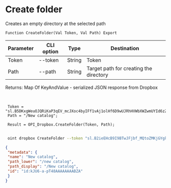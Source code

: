 ﻿---
sidebar_position: 10
---

# Create folder
 Creates an empty directory at the selected path



`Function CreateFolder(Val Token, Val Path) Export`

 | Parameter | CLI option | Type | Destination |
 |-|-|-|-|
 | Token | --token | String | Token |
 | Path | --path | String | Target path for creating the directory |

 
 Returns: Map Of KeyAndValue - serialized JSON response from Dropbox

<br/>




```bsl title="Code example"
 Token = "sl.B5DKxgWeuOJQRiKaP3qEV_mcJXoc4byIFf1vAj1olHf6D9wUJRhHVWbXWZwmUYId6zZCWSPgiO...";
 Path = "/New catalog";
 
 Result = OPI_Dropbox.CreateFolder(Token, Path);
```
	


```sh title="CLI command example"
 
 oint dropbox CreateFolder --token "sl.B2ieEHcB9I9BTwJFjbf_MQtoZMKjGYgkpBqzQkvBfuSz41Qpy5r3d7a4ax22I5ILWhd9KLbN5L..." --path %path%

```

```json title="Result"
{
 "metadata": {
 "name": "New catalog",
 "path_lower": "/new catalog",
 "path_display": "/New catalog",
 "id": "id:kJU6-a-pT48AAAAAAAABZA"
 }
}
```
